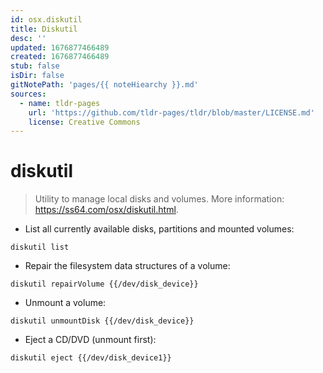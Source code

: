 ```yaml
---
id: osx.diskutil
title: Diskutil
desc: ''
updated: 1676877466489
created: 1676877466489
stub: false
isDir: false
gitNotePath: 'pages/{{ noteHiearchy }}.md'
sources:
  - name: tldr-pages
    url: 'https://github.com/tldr-pages/tldr/blob/master/LICENSE.md'
    license: Creative Commons
---
```

# diskutil

> Utility to manage local disks and volumes.
> More information: <https://ss64.com/osx/diskutil.html>.

- List all currently available disks, partitions and mounted volumes:

`diskutil list`

- Repair the filesystem data structures of a volume:

`diskutil repairVolume {{/dev/disk_device}}`

- Unmount a volume:

`diskutil unmountDisk {{/dev/disk_device}}`

- Eject a CD/DVD (unmount first):

`diskutil eject {{/dev/disk_device1}}`

